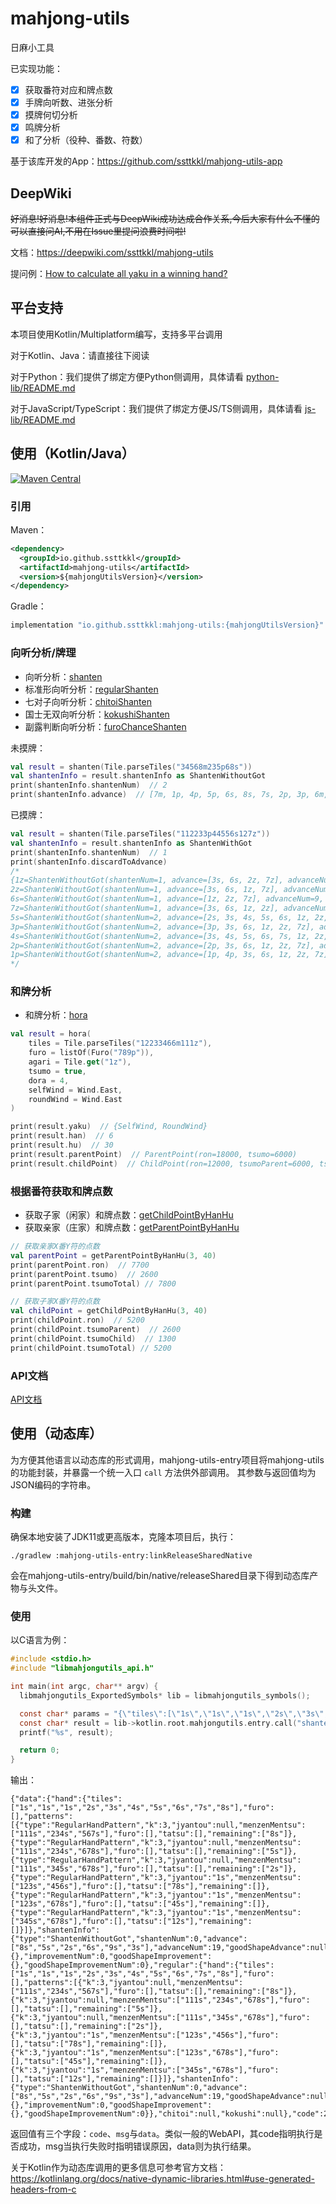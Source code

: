 mahjong-utils
========

日麻小工具

已实现功能：

- [x] 获取番符对应和牌点数
- [x] 手牌向听数、进张分析
- [x] 摸牌何切分析
- [x] 鸣牌分析
- [x] 和了分析（役种、番数、符数）

基于该库开发的App：https://github.com/ssttkkl/mahjong-utils-app

## DeepWiki

~~好消息!好消息!本组件正式与DeepWiki成功达成合作关系,今后大家有什么不懂的可以直接问AI,不用在Issue里提问浪费时间啦!~~

文档：https://deepwiki.com/ssttkkl/mahjong-utils

提问例：[How to calculate all yaku in a winning hand?](https://deepwiki.com/search/how-to-calculate-all-yaku-in-a_305e1f5e-acf7-4cc8-9d92-dd0c874b4434)

## 平台支持

本项目使用Kotlin/Multiplatform编写，支持多平台调用

对于Kotlin、Java：请直接往下阅读

对于Python：我们提供了绑定方便Python侧调用，具体请看 [python-lib/README.md](python-lib/README.md)

对于JavaScript/TypeScript：我们提供了绑定方便JS/TS侧调用，具体请看 [js-lib/README.md](js-lib/README.md)

## 使用（Kotlin/Java）

[![Maven Central](https://maven-badges.herokuapp.com/maven-central/io.github.ssttkkl/mahjong-utils/badge.svg)](https://maven-badges.herokuapp.com/maven-central/io.github.ssttkkl/mahjong-utils)

### 引用

Maven：

```xml
<dependency>
  <groupId>io.github.ssttkkl</groupId>
  <artifactId>mahjong-utils</artifactId>
  <version>${mahjongUtilsVersion}</version>
</dependency>
```

Gradle：

```groovy
implementation "io.github.ssttkkl:mahjong-utils:{mahjongUtilsVersion}"
```

### 向听分析/牌理

- 向听分析：[shanten](docs/mahjong-utils/mahjongutils.shanten/shanten.md)
- 标准形向听分析：[regularShanten](docs/mahjong-utils/mahjongutils.shanten/regular-shanten.md)
- 七对子向听分析：[chitoiShanten](docs/mahjong-utils/mahjongutils.shanten/chitoi-shanten.md)
- 国士无双向听分析：[kokushiShanten](docs/mahjong-utils/mahjongutils.shanten/kokushi-shanten.md)
- 副露判断向听分析：[furoChanceShanten](docs/mahjong-utils/mahjongutils.shanten/furo-chance-shanten.md)

未摸牌：

```kotlin
val result = shanten(Tile.parseTiles("34568m235p68s"))
val shantenInfo = result.shantenInfo as ShantenWithoutGot
print(shantenInfo.shantenNum)  // 2
print(shantenInfo.advance)  // [7m, 1p, 4p, 5p, 6s, 8s, 7s, 2p, 3p, 6m, 8m, 3m]
```

已摸牌：

```kotlin
val result = shanten(Tile.parseTiles("112233p44556s127z"))
val shantenInfo = result.shantenInfo as ShantenWithGot
print(shantenInfo.shantenNum)  // 1
print(shantenInfo.discardToAdvance)
/*
{1z=ShantenWithoutGot(shantenNum=1, advance=[3s, 6s, 2z, 7z], advanceNum=13, goodShapeAdvance=[2z, 7z], goodShapeAdvanceNum=6), 
2z=ShantenWithoutGot(shantenNum=1, advance=[3s, 6s, 1z, 7z], advanceNum=13, goodShapeAdvance=[1z, 7z], goodShapeAdvanceNum=6), 
6s=ShantenWithoutGot(shantenNum=1, advance=[1z, 2z, 7z], advanceNum=9, goodShapeAdvance=[], goodShapeAdvanceNum=0),
7z=ShantenWithoutGot(shantenNum=1, advance=[3s, 6s, 1z, 2z], advanceNum=13, goodShapeAdvance=[1z, 2z], goodShapeAdvanceNum=6),
5s=ShantenWithoutGot(shantenNum=2, advance=[2s, 3s, 4s, 5s, 6s, 1z, 2z, 7z, 7s], advanceNum=28, goodShapeAdvance=null, goodShapeAdvanceNum=null), 
3p=ShantenWithoutGot(shantenNum=2, advance=[3p, 3s, 6s, 1z, 2z, 7z], advanceNum=18, goodShapeAdvance=null, goodShapeAdvanceNum=null), 
4s=ShantenWithoutGot(shantenNum=2, advance=[3s, 4s, 5s, 6s, 7s, 1z, 2z, 7z], advanceNum=24, goodShapeAdvance=null, goodShapeAdvanceNum=null), 
2p=ShantenWithoutGot(shantenNum=2, advance=[2p, 3s, 6s, 1z, 2z, 7z], advanceNum=18, goodShapeAdvance=null, goodShapeAdvanceNum=null), 
1p=ShantenWithoutGot(shantenNum=2, advance=[1p, 4p, 3s, 6s, 1z, 2z, 7z], advanceNum=22, goodShapeAdvance=null, goodShapeAdvanceNum=null)}
*/
```

### 和牌分析

- 和牌分析：[hora](docs/mahjong-utils/mahjongutils.hora/hora.md)

```kotlin
val result = hora(
    tiles = Tile.parseTiles("12233466m111z"),
    furo = listOf(Furo("789p")),
    agari = Tile.get("1z"),
    tsumo = true,
    dora = 4,
    selfWind = Wind.East,
    roundWind = Wind.East
)

print(result.yaku)  // {SelfWind, RoundWind}
print(result.han)  // 6
print(result.hu)  // 30
print(result.parentPoint)  // ParentPoint(ron=18000, tsumo=6000)
print(result.childPoint)  // ChildPoint(ron=12000, tsumoParent=6000, tsumoChild=3000)
```

### 根据番符获取和牌点数

- 获取子家（闲家）和牌点数：[getChildPointByHanHu](docs/mahjong-utils/mahjongutils.hanhu/get-child-point-by-han-hu.md)
- 获取亲家（庄家）和牌点数：[getParentPointByHanHu](docs/mahjong-utils/mahjongutils.hanhu/get-parent-point-by-han-hu.md)


```kotlin
// 获取亲家X番Y符的点数
val parentPoint = getParentPointByHanHu(3, 40)
print(parentPoint.ron)  // 7700
print(parentPoint.tsumo)  // 2600
print(parentPoint.tsumoTotal) // 7800

// 获取子家X番Y符的点数
val childPoint = getChildPointByHanHu(3, 40)
print(childPoint.ron)  // 5200
print(childPoint.tsumoParent)  // 2600
print(childPoint.tsumoChild)  // 1300
print(childPoint.tsumoTotal) // 5200
```

### API文档

[API文档](docs/index.md)

## 使用（动态库）

为方便其他语言以动态库的形式调用，mahjong-utils-entry项目将mahjong-utils的功能封装，并暴露一个统一入口 `call` 方法供外部调用。
其参数与返回值均为JSON编码的字符串。

### 构建

确保本地安装了JDK11或更高版本，克隆本项目后，执行：

```shell
./gradlew :mahjong-utils-entry:linkReleaseSharedNative
```

会在mahjong-utils-entry/build/bin/native/releaseShared目录下得到动态库产物与头文件。

### 使用

以C语言为例：

```c
#include <stdio.h>
#include "libmahjongutils_api.h"

int main(int argc, char** argv) {
  libmahjongutils_ExportedSymbols* lib = libmahjongutils_symbols();

  const char* params = "{\"tiles\":[\"1s\",\"1s\",\"1s\",\"2s\",\"3s\",\"4s\",\"5s\",\"6s\",\"7s\",\"8s\"]}";
  const char* result = lib->kotlin.root.mahjongutils.entry.call("shanten", params);
  printf("%s", result);

  return 0;
}
```

输出：

```
{"data":{"hand":{"tiles":["1s","1s","1s","2s","3s","4s","5s","6s","7s","8s"],"furo":[],"patterns":[{"type":"RegularHandPattern","k":3,"jyantou":null,"menzenMentsu":["111s","234s","567s"],"furo":[],"tatsu":[],"remaining":["8s"]},{"type":"RegularHandPattern","k":3,"jyantou":null,"menzenMentsu":["111s","234s","678s"],"furo":[],"tatsu":[],"remaining":["5s"]},{"type":"RegularHandPattern","k":3,"jyantou":null,"menzenMentsu":["111s","345s","678s"],"furo":[],"tatsu":[],"remaining":["2s"]},{"type":"RegularHandPattern","k":3,"jyantou":"1s","menzenMentsu":["123s","456s"],"furo":[],"tatsu":["78s"],"remaining":[]},{"type":"RegularHandPattern","k":3,"jyantou":"1s","menzenMentsu":["123s","678s"],"furo":[],"tatsu":["45s"],"remaining":[]},{"type":"RegularHandPattern","k":3,"jyantou":"1s","menzenMentsu":["345s","678s"],"furo":[],"tatsu":["12s"],"remaining":[]}]},"shantenInfo":{"type":"ShantenWithoutGot","shantenNum":0,"advance":["8s","5s","2s","6s","9s","3s"],"advanceNum":19,"goodShapeAdvance":null,"goodShapeAdvanceNum":null,"improvement":{},"improvementNum":0,"goodShapeImprovement":{},"goodShapeImprovementNum":0},"regular":{"hand":{"tiles":["1s","1s","1s","2s","3s","4s","5s","6s","7s","8s"],"furo":[],"patterns":[{"k":3,"jyantou":null,"menzenMentsu":["111s","234s","567s"],"furo":[],"tatsu":[],"remaining":["8s"]},{"k":3,"jyantou":null,"menzenMentsu":["111s","234s","678s"],"furo":[],"tatsu":[],"remaining":["5s"]},{"k":3,"jyantou":null,"menzenMentsu":["111s","345s","678s"],"furo":[],"tatsu":[],"remaining":["2s"]},{"k":3,"jyantou":"1s","menzenMentsu":["123s","456s"],"furo":[],"tatsu":["78s"],"remaining":[]},{"k":3,"jyantou":"1s","menzenMentsu":["123s","678s"],"furo":[],"tatsu":["45s"],"remaining":[]},{"k":3,"jyantou":"1s","menzenMentsu":["345s","678s"],"furo":[],"tatsu":["12s"],"remaining":[]}]},"shantenInfo":{"type":"ShantenWithoutGot","shantenNum":0,"advance":["8s","5s","2s","6s","9s","3s"],"advanceNum":19,"goodShapeAdvance":null,"goodShapeAdvanceNum":null,"improvement":{},"improvementNum":0,"goodShapeImprovement":{},"goodShapeImprovementNum":0}},"chitoi":null,"kokushi":null},"code":200,"msg":""}
```

返回值有三个字段：`code`、`msg`与`data`。类似一般的WebAPI，其code指明执行是否成功，msg当执行失败时指明错误原因，data则为执行结果。

关于Kotlin作为动态库调用的更多信息可参考官方文档： https://kotlinlang.org/docs/native-dynamic-libraries.html#use-generated-headers-from-c
